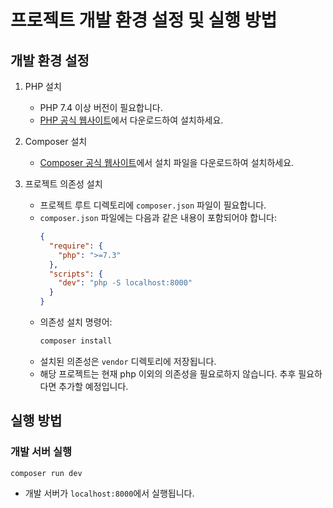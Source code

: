 # 프로젝트 개발 환경 설정 및 실행 방법

## 개발 환경 설정

1. PHP 설치
   - PHP 7.4 이상 버전이 필요합니다.
   - [PHP 공식 웹사이트](https://www.php.net/downloads.php)에서 다운로드하여 설치하세요.

2. Composer 설치
   - [Composer 공식 웹사이트](https://getcomposer.org/download/)에서 설치 파일을 다운로드하여 설치하세요.

3. 프로젝트 의존성 설치
   - 프로젝트 루트 디렉토리에 `composer.json` 파일이 필요합니다.
   - `composer.json` 파일에는 다음과 같은 내용이 포함되어야 합니다:
     ```json
     {
       "require": {
         "php": ">=7.3"
       },
       "scripts": {
         "dev": "php -S localhost:8000"
       }
     }
     ```
   - 의존성 설치 명령어:
     ```bash
     composer install
     ```
   - 설치된 의존성은 `vendor` 디렉토리에 저장됩니다.
   - 해당 프로젝트는 현재 php 이외의 의존성을 필요로하지 않습니다. 추후 필요하다면 추가할 예정입니다.

## 실행 방법

### 개발 서버 실행
```bash
composer run dev
```
- 개발 서버가 `localhost:8000`에서 실행됩니다.
